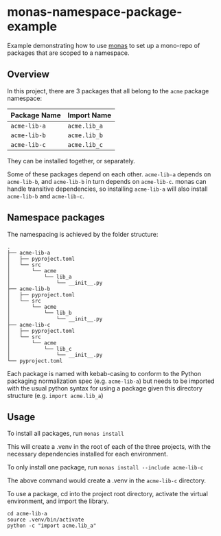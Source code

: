 # monas-namespace-package-example
Example demonstrating how to use [monas](https://github.com/frostming/monas) to set up a mono-repo of packages that are scoped to a namespace.

## Overview 

In this project, there are 3 packages that all belong to the `acme` package namespace:

| Package Name | Import Name |
| ------------ | ----------- |
| `acme-lib-a` | `acme.lib_a` |
| `acme-lib-b` | `acme.lib_b` |
| `acme-lib-c` | `acme.lib_c` |

They can be installed together, or separately.

Some of these packages depend on each other. 
`acme-lib-a` depends on `acme-lib-b`, and `acme-lib-b` in turn depends on `acme-lib-c`.
monas can handle transitive dependencies, so installing `acme-lib-a` will also install `acme-lib-b` and `acme-lib-c`.

## Namespace packages

The namespacing is achieved by the folder structure:

```
.
├── acme-lib-a
│   ├── pyproject.toml
│   └── src
│       └── acme
│           └── lib_a
│               └── __init__.py
├── acme-lib-b
│   ├── pyproject.toml
│   └── src
│       └── acme
│           └── lib_b
│               └── __init__.py
├── acme-lib-c
│   ├── pyproject.toml
│   └── src
│       └── acme
│           └── lib_c
│               └── __init__.py
└── pyproject.toml
```

Each package is named with kebab-casing to conform to the Python packaging normalization spec (e.g. `acme-lib-a`) but needs to be imported with the usual python syntax for using a package given this directory structure (e.g. `import acme.lib_a`)

## Usage

To install all packages, run `monas install`

This will create a .venv in the root of each of the three projects, with the necessary dependencies installed for each environment. 

To only install one package, run `monas install --include acme-lib-c`

The above command would create a .venv in the `acme-lib-c` directory.

To use a package, cd into the project root directory, activate the virtual environment, and import the library.

```
cd acme-lib-a
source .venv/bin/activate
python -c "import acme.lib_a"
```

